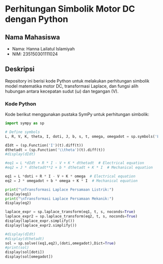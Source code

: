 # Perhitungan Simbolik Motor DC dengan Python

## Nama Mahasiswa
- Nama: Hanna Lailatul Islamiyah
- NIM: 235150301111024

## Deskripsi
Repository ini berisi kode Python untuk melakukan perhitungan simbolik model matematika motor DC, transformasi Laplace, dan fungsi alih hubungan antara kecepatan sudut (ω) dan tegangan (V).

### Kode Python
Kode berikut menggunakan pustaka SymPy untuk perhitungan simbolik:

```python
import sympy as sp

# Define symbols
L, R, V, K, theta, I, doti, J, b, s, t, omega, omegadot = sp.symbols('L, R, V, K, \\theta, I, \\dot{i}, J, b, s, t, omega,\\dot{\\omega}')

dIdt = (sp.Function('I')(t).diff(t))
dthetadt = (sp.Function('\\theta')(t).diff(t))
#display(dIdt)

#eq1 = L *dIdt + R * I - V + K * dthetadt  # Electrical equation
#eq2 = J * dthetadt**2 + b * dthetadt + K * I  # Mechanical equation

eq1 = L *doti + R * I - V + K * omega  # Electrical equation
eq2 = J * omegadot + b * omega + K * I  # Mechanical equation

print("\nTransformasi Laplace Persamaan Listrik:")
display(eq1)
print("\nTransformasi Laplace Persamaan Mekanik:")
display(eq2)

laplace_expr = sp.laplace_transform(eq1, t, s, noconds=True)
laplace_expr2 = sp.laplace_transform(eq2, t, s, noconds=True)
display(laplace_expr.simplify())
display(laplace_expr2.simplify())

#display(dIdt)
#display(dthetadt)
sol = sp.solve((eq1,eq2),(doti,omegadot),Dict=True)
#print(sol)
display(sol[doti])
display(sol[omegadot])





